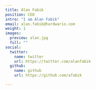 ```yaml
---
title: Alan Fabik
position: CEO
intro: "I am Alan Fabik"
email: alan.fabik@hardwario.com
weight: 1
images:
  preview: alan.jpg
  full: ""
social:
  twitter:
    name: twitter
    url: https://twitter.com/alanfabik
  github:
    name: github
    url: https://github.com/afabik

---
```

